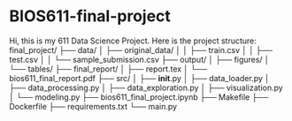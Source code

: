 # BIOS611-final-project
Hi, this is my 611 Data Science Project. Here is the project structure:
final_project/
├── data/
│   ├── original_data/
│   │   ├── train.csv
│   │   ├── test.csv
│   │   └── sample_submission.csv
├── output/
│   ├── figures/
│   └── tables/
├── final_report/
│   ├── report.tex
│   └── bios611_final_report.pdf
├── src/
│   ├── __init__.py
│   ├── data_loader.py
│   ├── data_processing.py
│   ├── data_exploration.py
│   ├── visualization.py
│   └── modeling.py
├── bios611_final_project.ipynb
├── Makefile
├── Dockerfile
├── requirements.txt
└── main.py



